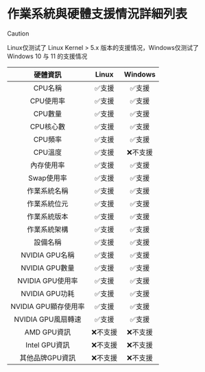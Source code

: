 # 作業系統與硬體支援情況詳細列表

> [!CAUTION]
> 
> Linux仅测试了 Linux Kernel > 5.x 版本的支援情况，Windows仅测试了Windows 10 与 11 的支援情况

<div align="center">

|       硬體資訊       |  Linux  | Windows |
|:----------------:| :-----: | :-----: |
|       CPU名稱        |  ✅支援  |  ✅支援  |
|      CPU使用率      |  ✅支援  |  ✅支援  |
|      CPU數量       |  ✅支援  |  ✅支援  |
|     CPU核心數      |  ✅支援  |  ✅支援  |
|      CPU頻率     |  ✅支援  |  ✅支援  |
|      CPU溫度     |  ✅支援  | ❌不支援 |
|      內存使用率  |  ✅支援  |  ✅支援  |
|     Swap使用率   |  ✅支援  |  ✅支援  |
| 作業系統名稱 |  ✅支援  |  ✅支援  |
| 作業系統位元 |  ✅支援  |  ✅支援  |
| 作業系統版本 |  ✅支援  |  ✅支援  |
| 作業系統架構 |  ✅支援  |  ✅支援  |
| 設備名稱 | ✅支援 | ✅支援 |
|   NVIDIA GPU名稱   |  ✅支援  |  ✅支援  |
|   NVIDIA GPU數量   |  ✅支援  |  ✅支援  |
|   NVIDIA GPU使用率   |  ✅支援  |  ✅支援  |
|   NVIDIA GPU功耗   |  ✅支援  |  ✅支援  |
| NVIDIA GPU顯存使用率 |  ✅支援  |  ✅支援  |
|  NVIDIA GPU風扇轉速  |  ✅支援  |  ✅支援  |
|    AMD GPU資訊   | ❌不支援 | ❌不支援 |
|   Intel GPU資訊  | ❌不支援 | ❌不支援 |
| 其他品牌GPU資訊 | ❌不支援 | ❌不支援 |

</div >
